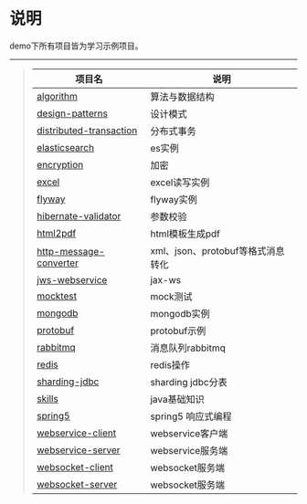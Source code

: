 # 说明
demo下所有项目皆为学习示例项目。

-----
>| 项目名 | 说明 | 
>| - | - | 
>| [algorithm](https://github.com/luckyQing/demo#ed469618898d75b149e5c7c4b6a1c415-62a32b2b2fd7c200899aeef09806a7de46cf0f85) | 算法与数据结构 | 
>| [design-patterns](https://github.com/luckyQing/demo#805ff504dd6f5f5ffdb399737f2a1318-fbfb90000378c2e8b9478ad2d38da208af9710b9) | 设计模式 | 
>| [distributed-transaction](https://github.com/luckyQing/demo#b9cd18008362449c30915d08a7facc0a-1644d9f85fcde09b5a7ff857ea5bec785fbcf3ec) | 分布式事务 | 
>| [elasticsearch](https://github.com/luckyQing/demo#18897dcfce6a4e7ae63a3baeed443c48-c51ce110fb7d48874a0900f504ca996692310ce3) | es实例 | 
>| [encryption](https://github.com/luckyQing/demo#5bdf74912a51c34815f11e9a3d20b609-36292ef4d179c57c2b142579b70e7ebc89933429) | 加密 | 
>| [excel](https://github.com/luckyQing/demo#bf57c906fa7d2bb66d07372e41585d96-d9aec1fb5e2018ce47fe74b628563ee4d24dcc13) | excel读写实例 | 
>| [flyway](https://github.com/luckyQing/demo#38288c94180dea0b79d1be658ee293c8-cc7a33e967c1c26d52d25cfcee1387a5171a65e8) | flyway实例 | 
>| [hibernate-validator](https://github.com/luckyQing/demo#b7cf3ac66a305ead7159053ddba34327-295dcad441b840ef21bb69185a3ef61f32a00ce3) | 参数校验 |
>| [html2pdf](https://github.com/luckyQing/demo#893cea39bf5d717d55f869739d40e91f-f074a18f81b7d37c4fb5e54aec8ee99534e2f9cf) | html模板生成pdf |
>| [http-message-converter](https://github.com/luckyQing/demo#5d6be723b87ca69a7878e643c83e7eee-747cfbcbe2100a6eae700f88b7b0a1da88b24907) | xml、json、protobuf等格式消息转化 | 
>| [jws-webservice](https://github.com/luckyQing/demo#10eee1b564d4e1d5c64fd5684c34a97a-c6348e04305c37d75d217d3bfc227c43c8a70a98) | jax-ws | 
>| [mocktest](https://github.com/luckyQing/demo#49cc991c053ba034e97fc497c18c5670-893b93f96c024410b90d3440659893ee85b74957) | mock测试 | 
>| [mongodb](https://github.com/luckyQing/demo#685a5f7cc75b4796f6c6e00ccd384f01-1d34581b71db8e13f36afa079ec723db821456a0) | mongodb实例 | 
>| [protobuf](https://github.com/luckyQing/demo#606eaf846c6579916354199b45953ee2-d963f556261af00e567f5f64f3bea4eb9059589f) | protobuf示例 | 
>| [rabbitmq](https://github.com/luckyQing/demo#aedb75dfc563674e1263316b01879722-8884be55333e228f9b3d83db403e5066fcf74954) | 消息队列rabbitmq | 
>| [redis](https://github.com/luckyQing/demo#86a1b907d54bf7010394bf316e183e67-1fa208fe8cb5e520c58f7a21494aca9851255112) | redis操作 | 
>| [sharding-jdbc](https://github.com/luckyQing/demo#43f0b52f408cba37278fcc6eda7e4229-68bc663ff9dc558d40c47bbe373ef0a77e68c0ae) | sharding jdbc分表 | 
>| [skills](https://github.com/luckyQing/demo#a658279f9b983958149f31e4d8487673-90181fb68b09d1fb96c30753c3085182448704ed) | java基础知识 | 
>| [spring5](https://github.com/luckyQing/demo#1cf589e0476e94e51ca2eea2c6c08d81-9b94a4a76fbe84a1c17e3f88098e989302bac9dc) | spring5 响应式编程 | 
>| [webservice-client](https://github.com/luckyQing/demo#48aec61bc33ed72189e17f2c2b408b1f-c044eb6c57377e119f0712bf095e5a67fd181a95) | webservice客户端 | 
>| [webservice-server](https://github.com/luckyQing/demo#cd9ca27568db2b3577e5d868bfe9f915-4fdadac3498529b3c741bbfdd91ff858a41f7dde) | webservice服务端 | 
>| [websocket-client](https://github.com/luckyQing/demo#b458b1c253f71e4952b8a7398b697d5b-7899a90dedb68edf85ebae59941996f0d0334332) | websocket服务端 | 
>| [websocket-server](https://github.com/luckyQing/demo#392516a6b709d6132fe372df894693d7-e29c4db64c166976af548a08a8f86e32042c93a5) | websocket服务端 | 

